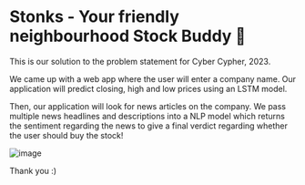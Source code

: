 # Stonks - Your friendly neighbourhood Stock Buddy :dizzy:

This is our solution to the problem statement for Cyber Cypher, 2023.

We came up with a web app where the user will enter a company name. Our application will predict closing, high and low prices using an LSTM model. 

Then, our application will look for news articles on the company. We pass multiple news headlines and descriptions into a NLP model which returns the sentiment regarding the news to give a final verdict regarding whether the user should buy the stock!


![image](https://user-images.githubusercontent.com/80597420/213902688-ad68fe6d-1422-411e-9e76-69a3bef2ed7b.png)

Thank you :)
